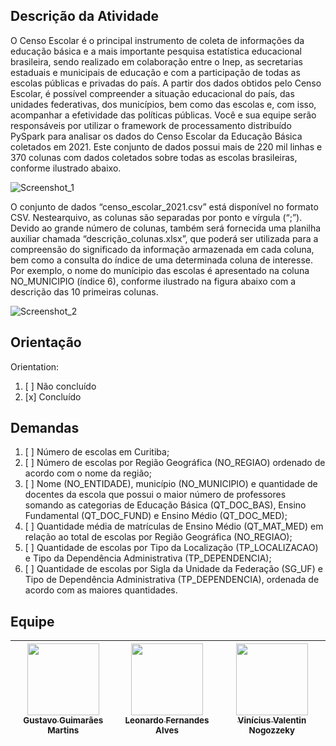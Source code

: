 ## Descrição da Atividade

O Censo Escolar é o principal instrumento de coleta de informações da educação básica e a mais importante pesquisa estatística educacional brasileira, sendo realizado em colaboração entre o Inep, as secretarias estaduais e municipais de educação e com a participação de todas as escolas públicas e privadas do país. A partir dos dados obtidos pelo Censo Escolar, é possível compreender a situação educacional do país, das unidades federativas, dos municípios, bem como das escolas e, com isso, acompanhar a efetividade das políticas públicas. Você e sua equipe serão responsáveis por utilizar o framework de processamento distribuído PySpark para analisar os dados do Censo Escolar da Educação Básica coletados em 2021. Este conjunto de dados possui mais de 220 mil linhas e 370 colunas com dados coletados sobre todas as escolas brasileiras, conforme ilustrado abaixo.

![Screenshot_1](https://user-images.githubusercontent.com/90704921/202902096-a9b3b809-579d-425b-9481-f7564a7869eb.png)

O conjunto de dados “censo_escolar_2021.csv” está disponível no formato CSV. Nestearquivo, as colunas são separadas por ponto e vírgula (“;”). Devido ao grande número de colunas, também será fornecida uma planilha auxiliar chamada “descrição_colunas.xlsx”, que poderá ser utilizada para a compreensão do significado da informação armazenada em cada coluna, bem como a consulta do índice de uma determinada coluna de interesse. Por exemplo, o nome do munícipio das escolas é apresentado na coluna NO_MUNICIPIO (índice 6), conforme ilustrado na figura abaixo com a descrição das 10 primeiras colunas.

![Screenshot_2](https://user-images.githubusercontent.com/90704921/202902119-06e00b28-bc88-4444-a36e-526aadc66971.png)

## Orientação

Orientation: 
1. [ ] Não concluído
2. [x] Concluído

## Demandas

1. [ ] Número de escolas em Curitiba;
2. [ ] Número de escolas por Região Geográfica (NO_REGIAO) ordenado de acordo com o nome da região;
3. [ ] Nome (NO_ENTIDADE), município (NO_MUNICIPIO) e quantidade de docentes da escola que possui o maior número de professores somando as categorias de Educação Básica (QT_DOC_BAS), Ensino Fundamental (QT_DOC_FUND) e Ensino Médio (QT_DOC_MED);
4. [ ] Quantidade média de matrículas de Ensino Médio (QT_MAT_MED) em relação ao total de escolas por Região Geográfica (NO_REGIAO);
5. [ ] Quantidade de escolas por Tipo da Localização (TP_LOCALIZACAO) e Tipo da Dependência Administrativa (TP_DEPENDENCIA);
6. [ ] Quantidade de escolas por Sigla da Unidade da Federação (SG_UF) e Tipo de Dependência Administrativa (TP_DEPENDENCIA), ordenada de acordo com as maiores quantidades.

## Equipe

| [<img src="https://avatars.githubusercontent.com/u/90704921?v=4" width=115><br><sub>Gustavo Guimarães Martins</sub>](https://github.com/GustavoGuimaraes32) |  [<img src="https://avatars.githubusercontent.com/u/90728273?v=4" width=115><br><sub>Leonardo Fernandes Alves</sub>](https://github.com/alvessleo) |  [<img src="https://avatars.githubusercontent.com/u/102973197?v=4" width=115><br><sub>Vinícius Valentin Nogozzeky</sub>](https://github.com/ViniciusNogozzeky)
| :---: | :---: | :---: |
